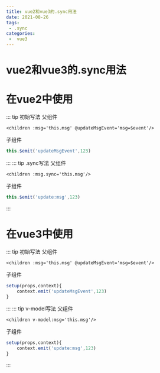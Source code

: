 ```yaml
---
title: vue2和vue3的.sync用法
date: 2021-08-26
tags:
 - .sync
categories:
 -  vue3
---
```

# vue2和vue3的.sync用法
# 在vue2中使用
::: tip 初始写法
父组件
``` vue
<children :msg='this.msg' @updateMsgEvent='msg=$event'/>
```
子组件
``` js
this.$emit('updateMsgEvent',123)
```
:::
::: tip .sync写法
父组件
``` vue
<children :msg.sync='this.msg'/>
```
子组件
``` js
this.$emit('update:msg',123)
```
:::
# 在vue3中使用
::: tip 初始写法
父组件
``` vue
<children :msg='this.msg' @updateMsgEvent='msg=$event'/>
```
子组件
``` js
setup(props,context){
    context.emit('updateMsgEvent',123)
}
```
:::
::: tip v-model写法
父组件
``` vue
<children v-model:msg='this.msg'/>
```
子组件
``` js
setup(props,context){
    context.emit('update:msg',123)
}
```
:::